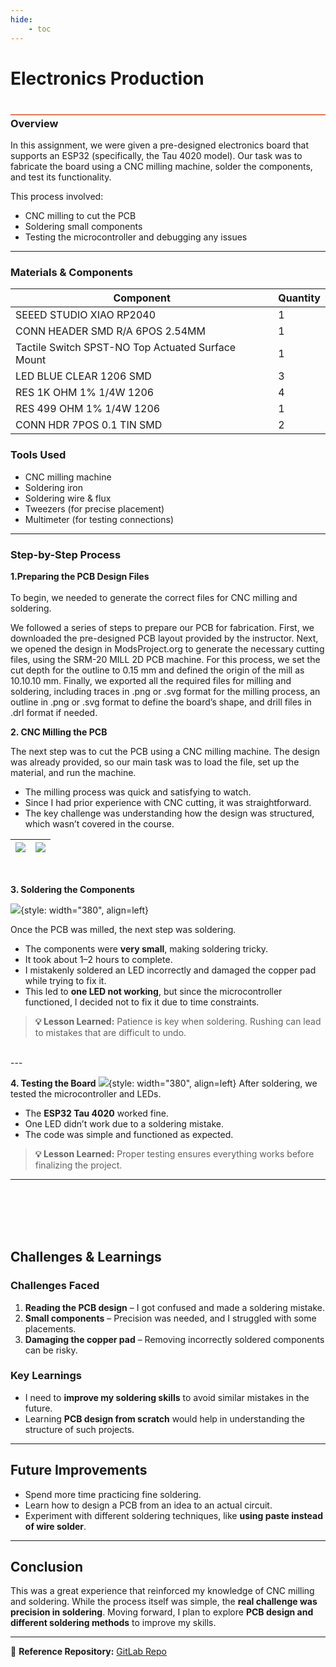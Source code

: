 ```yaml
---
hide:
    - toc
---
```


# Electronics Production
<div style="height:2px; background-color: #E17858; margin-top: 40px; margin-bottom: -20px;"></div>


### Overview  
In this assignment, we were given a pre-designed electronics board that supports an ESP32 (specifically, the Tau 4020 model). Our task was to fabricate the board using a CNC milling machine, solder the components, and test its functionality.  

This process involved:  
- CNC milling to cut the PCB  
- Soldering small components  
- Testing the microcontroller and debugging any issues  

---

### Materials & Components  
| **Component**                                   | **Quantity** |
|------------------------------------------------|-------------|
| SEEED STUDIO XIAO RP2040                       | 1           |
| CONN HEADER SMD R/A 6POS 2.54MM                | 1           |
| Tactile Switch SPST-NO Top Actuated Surface Mount | 1           |
| LED BLUE CLEAR 1206 SMD                        | 3           |
| RES 1K OHM 1% 1/4W 1206                        | 4           |
| RES 499 OHM 1% 1/4W 1206                       | 1           |
| CONN HDR 7POS 0.1 TIN SMD                      | 2           |


### Tools Used 
- CNC milling machine  
- Soldering iron  
- Soldering wire & flux  
- Tweezers (for precise placement)  
- Multimeter (for testing connections)  

---

### Step-by-Step Process

**1.Preparing the PCB Design Files**
<br></br>
To begin, we needed to generate the correct files for CNC milling and soldering.  

We followed a series of steps to prepare our PCB for fabrication. First, we downloaded the pre-designed PCB layout provided by the instructor. Next, we opened the design in ModsProject.org to generate the necessary cutting files, using the SRM-20 MILL 2D PCB machine. For this process, we set the cut depth for the outline to 0.15 mm and defined the origin of the mill as 10.10.10 mm. Finally, we exported all the required files for milling and soldering, including traces in .png or .svg format for the milling process, an outline in .png or .svg format to define the board’s shape, and drill files in .drl format if needed.

**2. CNC Milling the PCB**

The next step was to cut the PCB using a CNC milling machine. The design was already provided, so our main task was to load the file, set up the material, and run the machine.  

- The milling process was quick and satisfying to watch.  
- Since I had prior experience with CNC cutting, it was straightforward.  
- The key challenge was understanding how the design was structured, which wasn’t covered in the course.  


| ![](../images/year2/Electronics/1.jpeg) | ![](../images/year2/Electronics/2.jpeg) |
|:--:|:--:|


<br>

**3. Soldering the Components**  

![](../images/year2/Electronics/3.jpeg){style: width="380", align=left}

Once the PCB was milled, the next step was soldering.  

- The components were **very small**, making soldering tricky.  
- It took about 1–2 hours to complete.  
- I mistakenly soldered an LED incorrectly and damaged the copper pad while trying to fix it.  
- This led to **one LED not working**, but since the microcontroller functioned, I decided not to fix it due to time constraints.  

> **💡 Lesson Learned:** Patience is key when soldering. Rushing can lead to mistakes that are difficult to undo.  

<br>
---

**4. Testing the Board**
![](../images/year2/Electronics/4.jpeg){style: width="380", align=left}
After soldering, we tested the microcontroller and LEDs.  

- The **ESP32 Tau 4020** worked fine.  
- One LED didn’t work due to a soldering mistake.  
- The code was simple and functioned as expected.  

> **💡 Lesson Learned:** Proper testing ensures everything works before finalizing the project.  


---
<br></br>
<br></br>

## Challenges & Learnings  

### **Challenges Faced**  
1. **Reading the PCB design** – I got confused and made a soldering mistake.  
2. **Small components** – Precision was needed, and I struggled with some placements.  
3. **Damaging the copper pad** – Removing incorrectly soldered components can be risky.  

### **Key Learnings**  
- I need to **improve my soldering skills** to avoid similar mistakes in the future.  
- Learning **PCB design from scratch** would help in understanding the structure of such projects.  

---

## **Future Improvements**  
- Spend more time practicing fine soldering.  
- Learn how to design a PCB from an idea to an actual circuit.  
- Experiment with different soldering techniques, like **using paste instead of wire solder**.  

---

## **Conclusion**  
This was a great experience that reinforced my knowledge of CNC milling and soldering. While the process itself was simple, the **real challenge was precision in soldering**. Moving forward, I plan to explore **PCB design and different soldering methods** to improve my skills.  

---

🔗 **Reference Repository:** [GitLab Repo](https://gitlab.fabcloud.org/pub/programmers/quentorres/-/tree/main?ref_type=heads)

